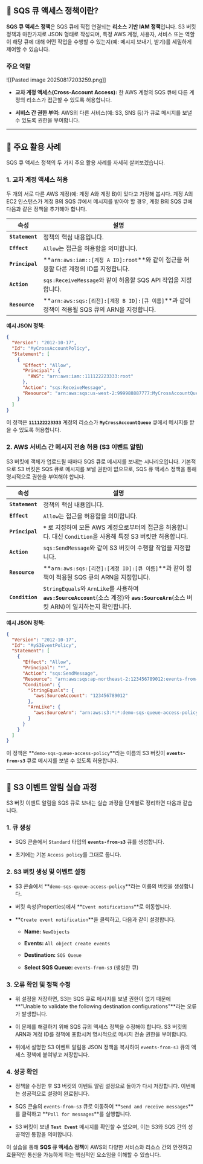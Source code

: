 
## 🔑 SQS 큐 액세스 정책이란?

**SQS 큐 액세스 정책**은 SQS 큐에 직접 연결되는 **리소스 기반 IAM 정책**입니다. S3 버킷 정책과 마찬가지로 JSON 형태로 작성되며, 특정 AWS 계정, 사용자, 서비스 또는 역할이 해당 큐에 대해 어떤 작업을 수행할 수 있는지(예: 메시지 보내기, 받기)를 세밀하게 제어할 수 있습니다.

### 주요 역할

![[Pasted image 20250817203259.png]]

- **교차 계정 액세스(Cross-Account Access):** 한 AWS 계정의 SQS 큐에 다른 계정의 리소스가 접근할 수 있도록 허용합니다.
    
- **서비스 간 권한 부여:** AWS의 다른 서비스(예: S3, SNS 등)가 큐로 메시지를 보낼 수 있도록 권한을 부여합니다.
    

---

## 🔗 주요 활용 사례

SQS 큐 액세스 정책의 두 가지 주요 활용 사례를 자세히 살펴보겠습니다.

### 1. 교차 계정 액세스 허용

두 개의 서로 다른 AWS 계정(예: 계정 A와 계정 B)이 있다고 가정해 봅시다. 계정 A의 EC2 인스턴스가 계정 B의 SQS 큐에서 메시지를 받아야 할 경우, 계정 B의 SQS 큐에 다음과 같은 정책을 추가해야 합니다.

|속성|설명|
|---|---|
|**`Statement`**|정책의 핵심 내용입니다.|
|**`Effect`**|`Allow`는 접근을 허용함을 의미합니다.|
|**`Principal`**|**`arn:aws:iam::[계정 A ID]:root`**와 같이 접근을 허용할 다른 계정의 ID를 지정합니다.|
|**`Action`**|`sqs:ReceiveMessage`와 같이 허용할 SQS API 작업을 지정합니다.|
|**`Resource`**|**`arn:aws:sqs:[리전]:[계정 B ID]:[큐 이름]`**과 같이 정책이 적용될 SQS 큐의 ARN을 지정합니다.|

**예시 JSON 정책:**

```JSON
{
  "Version": "2012-10-17",
  "Id": "MyCrossAccountPolicy",
  "Statement": [
    {
      "Effect": "Allow",
      "Principal": {
        "AWS": "arn:aws:iam::111122223333:root"
      },
      "Action": "sqs:ReceiveMessage",
      "Resource": "arn:aws:sqs:us-west-2:999988887777:MyCrossAccountQueue"
    }
  ]
}
```

이 정책은 **`111122223333`** 계정의 리소스가 **`MyCrossAccountQueue`** 큐에서 메시지를 받을 수 있도록 허용합니다.

### 2. AWS 서비스 간 메시지 전송 허용 (S3 이벤트 알림)

S3 버킷에 객체가 업로드될 때마다 SQS 큐로 메시지를 보내는 시나리오입니다. 기본적으로 S3 버킷은 SQS 큐로 메시지를 보낼 권한이 없으므로, SQS 큐 액세스 정책을 통해 명시적으로 권한을 부여해야 합니다.

|속성|설명|
|---|---|
|**`Statement`**|정책의 핵심 내용입니다.|
|**`Effect`**|`Allow`는 접근을 허용함을 의미합니다.|
|**`Principal`**|**`*`** 로 지정하여 모든 AWS 계정으로부터의 접근을 허용합니다. 대신 `Condition`을 사용해 특정 S3 버킷만 허용합니다.|
|**`Action`**|`sqs:SendMessage`와 같이 S3 버킷이 수행할 작업을 지정합니다.|
|**`Resource`**|**`arn:aws:sqs:[리전]:[계정 ID]:[큐 이름]`**과 같이 정책이 적용될 SQS 큐의 ARN을 지정합니다.|
|**`Condition`**|`StringEquals`와 `ArnLike`를 사용하여 **`aws:SourceAccount`**(소스 계정)와 **`aws:SourceArn`**(소스 버킷 ARN)이 일치하는지 확인합니다.|

**예시 JSON 정책:**

```JSON
{
  "Version": "2012-10-17",
  "Id": "MyS3EventPolicy",
  "Statement": [
    {
      "Effect": "Allow",
      "Principal": "*",
      "Action": "sqs:SendMessage",
      "Resource": "arn:aws:sqs:ap-northeast-2:123456789012:events-from-s3",
      "Condition": {
        "StringEquals": {
          "aws:SourceAccount": "123456789012"
        },
        "ArnLike": {
          "aws:SourceArn": "arn:aws:s3:*:*:demo-sqs-queue-access-policy"
        }
      }
    }
  ]
}
```

이 정책은 **`demo-sqs-queue-access-policy`**라는 이름의 S3 버킷이 **`events-from-s3`** 큐로 메시지를 보낼 수 있도록 허용합니다.

---

## 🧪 S3 이벤트 알림 실습 과정

S3 버킷 이벤트 알림을 SQS 큐로 보내는 실습 과정을 단계별로 정리하면 다음과 같습니다.

### 1. 큐 생성

- SQS 콘솔에서 `Standard` 타입의 **`events-from-s3`** 큐를 생성합니다.
    
- 초기에는 기본 `Access policy`를 그대로 둡니다.
    

### 2. S3 버킷 생성 및 이벤트 설정

- S3 콘솔에서 **`demo-sqs-queue-access-policy`**라는 이름의 버킷을 생성합니다.
    
- 버킷 속성(Properties)에서 **`Event notifications`**로 이동합니다.
    
- **`Create event notification`**을 클릭하고, 다음과 같이 설정합니다.
    
    - **Name:** `NewObjects`
        
    - **Events:** `All object create events`
        
    - **Destination:** `SQS Queue`
        
    - **Select SQS Queue:** `events-from-s3` (생성한 큐)
        

### 3. 오류 확인 및 정책 수정

- 위 설정을 저장하면, S3는 SQS 큐로 메시지를 보낼 권한이 없기 때문에 **"Unable to validate the following destination configurations"**라는 오류가 발생합니다.
    
- 이 문제를 해결하기 위해 SQS 큐의 액세스 정책을 수정해야 합니다. S3 버킷의 ARN과 계정 ID를 정책에 포함시켜 명시적으로 메시지 전송 권한을 부여합니다.
    
- 위에서 설명한 S3 이벤트 알림용 JSON 정책을 복사하여 `events-from-s3` 큐의 액세스 정책에 붙여넣고 저장합니다.
    

### 4. 성공 확인

- 정책을 수정한 후 S3 버킷의 이벤트 알림 설정으로 돌아가 다시 저장합니다. 이번에는 성공적으로 설정이 완료됩니다.
    
- SQS 콘솔의 `events-from-s3` 큐로 이동하여 **`Send and receive messages`**를 클릭하고 **`Poll for messages`**를 실행합니다.
    
- S3 버킷이 보낸 **`Test Event`** 메시지를 확인할 수 있으며, 이는 S3와 SQS 간의 성공적인 통합을 의미합니다.
    

이 실습을 통해 **SQS 큐 액세스 정책**이 AWS의 다양한 서비스와 리소스 간의 안전하고 효율적인 통신을 가능하게 하는 핵심적인 요소임을 이해할 수 있습니다.